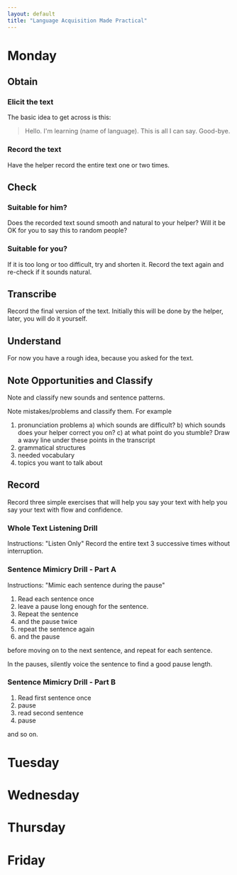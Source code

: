 ```yaml
---
layout: default
title: "Language Acquisition Made Practical"
---
```


# Monday
## Obtain
### Elicit the text
The basic idea to get across is this:
> Hello.
> I'm learning (name of language).
> This is all I can say.
> Good-bye.

### Record the text

Have the helper record the entire text one or two times.

## Check
### Suitable for him?
Does the recorded text sound smooth and natural to your helper? Will it be OK for you to say this to random people?
### Suitable for you?
If it is too long or too difficult, try and shorten it.
Record the text again and re-check if it sounds natural.
## Transcribe
Record the final version of the text. Initially this will be done by the helper, later, you will do it yourself.
## Understand
For now you have a rough idea, because you asked for the text.
## Note Opportunities and Classify
Note and classify new sounds and sentence patterns.

Note mistakes/problems and classify them. For example

1. pronunciation problems
  a) which sounds are difficult?
  b) which sounds does your helper correct you on?
  c) at what point do you stumble?
Draw a wavy line under these points in the transcript
2. grammatical structures
3. needed vocabulary
4. topics you want to talk about

## Record

Record three simple exercises that will help you say your text with help you say your text with flow and confidence.

### Whole Text Listening Drill
Instructions: "Listen Only"
Record the entire text 3 successive times without interruption.

### Sentence Mimicry Drill - Part A
Instructions: "Mimic each sentence during the pause"
1. Read each sentence once
2. leave a pause long enough for the sentence.
2. Repeat the sentence
4. and the pause twice
5. repeat the sentence again
6. and the pause 

before moving on to the next sentence, and repeat for each sentence.

In the pauses, silently voice the sentence to find a good pause length.
### Sentence Mimicry Drill - Part B
1. Read first sentence once
2. pause 
3. read second sentence
4. pause

and so on.


# Tuesday
# Wednesday
# Thursday
# Friday
